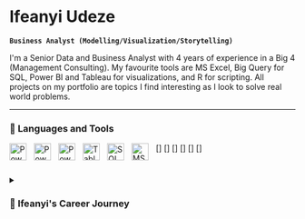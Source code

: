 # Ifeanyi Udeze

**`Business Analyst (Modelling/Visualization/Storytelling)`**

I'm a Senior Data and Business Analyst with 4 years of experience in a Big 4 (Management Consulting). My favourite tools are MS Excel, Big Query for SQL, Power BI and Tableau for visualizations, and R for scripting. All projects on my portfolio are topics I find interesting as I look to solve real world problems.

---

### 🧰 Languages and Tools

[<img align="left" alt="Power BI" width="30px" src="SVG/Power-BI.svg" style="padding-right:10px;" />]
[<img align="left" alt="Power Apps" width="30px" src="SVG/Power-Apps.svg" style="padding-right:10px;" />]
[<img align="left" alt="Power Automate" width="30px" src="SVG/Power-Automate.svg" style="padding-right:10px;" />]
[<img align="left" alt="Tableau" width="30px" src="https://cdn.worldvectorlogo.com/logos/tableau-software.svg" style="padding-right:10px;" />]
[<img align="left" alt="SQL" width="30px" src="https://www.svgrepo.com/show/331761/sql-database-sql-azure.svg" style="padding-right:10px;" />]
[<img align="left" alt="MS Excel" width="30px" src="https://www.svgrepo.com/show/452066/ms-excel.svg" style="padding-right:10px;" />]

#

<details> 
    <summary><h3>🧳 Ifeanyi's Career Journey</h3></summary> 
        My analyst journey started as 12 year old exploring a new computer which my father bought. Since there were no games, I played with MS Excel by plotting useless charts and making random mathematical calculations. I went on to study Mechanical Engineering in the university where I understood the concept of data science and statistics. I had a desire to get into management consulting early on in mt career as, to me, that meant exposure to as many industries as possible while getting a platform to grow and learn from experts. At PwC, I worked on various data analysis and financial analysis projects using any tool I could lay my hands on. Eventually, I focused on delivering sustainable analysis to businesses and have now started to post all projects I work on outside of work here.
